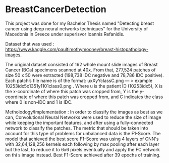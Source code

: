 # BreastCancerDetection

This project was done for my Bachelor Thesis named "Detecting breast cancer using deep neural networks techniques" for the University of Macedonia in Greece under superisvor Ioannis Refanidis. 

Dataset that was used : https://www.kaggle.com/paultimothymooney/breast-histopathology-images.

The original dataset consisted of 162 whole mount slide images of Breast Cancer (BCa) specimens scanned at 40x. From that, 277,524 patches of size 50 x 50 were extracted (198,738 IDC negative and 78,786 IDC positive). Each patch’s file name is of the format: uxXyYclassC.png — > example 10253idx5x1351y1101class0.png . Where u is the patient ID (10253idx5), X is the x-coordinate of where this patch was cropped from, Y is the y-coordinate of where this patch was cropped from, and C indicates the class where 0 is non-IDC and 1 is IDC.

Metholodogy/Implementation : In order to classify the images as best as we can, Convolutional Neural Networks were used to reduce the size of image while keeping the important features, and after using a fully-connected network to classify the patches. The metric that should be taken into account for this type of problems for unbalanced data is the F1-Score. The model that achieved the best score F1-Score was using 4 layers of CNN's with 32,64,128,256 kernels each following by max pooling after each layer but the last, to reduce it to 6x6 pixels eventually and apply the FC network on thi s image instead. Best F1-Score achieved after 39 epochs of training.


